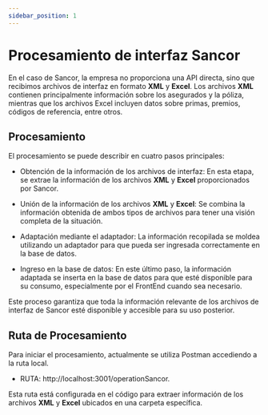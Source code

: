 ```yaml
---
sidebar_position: 1
---
```


# Procesamiento de interfaz Sancor
En el caso de Sancor, la empresa no proporciona una API directa, sino que recibimos archivos de interfaz en formato **XML** y **Excel**. Los archivos **XML** contienen principalmente información sobre los asegurados y la póliza, mientras que los archivos Excel incluyen datos sobre primas, premios, códigos de referencia, entre otros.

## Procesamiento
El procesamiento se puede describir en cuatro pasos principales:

* Obtención de la información de los archivos de interfaz: En esta etapa, se extrae la información de los archivos **XML** y **Excel** proporcionados por Sancor.

* Unión de la información de los archivos **XML** y **Excel**: Se combina la información obtenida de ambos tipos de archivos para tener una visión completa de la situación.

* Adaptación mediante el adaptador: La información recopilada se moldea utilizando un adaptador para que pueda ser ingresada correctamente en la base de datos.

* Ingreso en la base de datos: En este último paso, la información adaptada se inserta en la base de datos para que esté disponible para su consumo, especialmente por el FrontEnd cuando sea necesario.

Este proceso garantiza que toda la información relevante de los archivos de interfaz de Sancor esté disponible y accesible para su uso posterior.


## Ruta de Procesamiento
Para iniciar el procesamiento, actualmente se utiliza Postman accediendo a la ruta local.

* RUTA: http://localhost:3001/operationSancor.

 Esta ruta está configurada en el código para extraer información de los archivos **XML** y **Excel** ubicados en una carpeta específica.